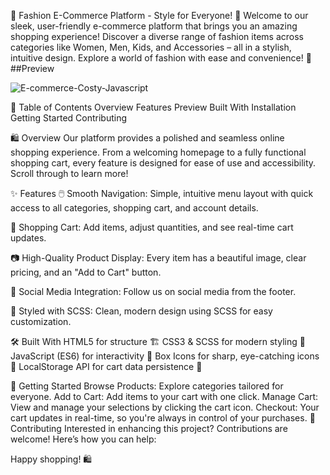 🌟 Fashion E-Commerce Platform - Style for Everyone! 🌟
Welcome to our sleek, user-friendly e-commerce platform that brings you an amazing shopping experience! Discover a diverse range of fashion items across categories like Women, Men, Kids, and Accessories – all in a stylish, intuitive design. Explore a world of fashion with ease and convenience!
👀 ##Preview

![E-commerce-Costy-Javascript](https://github.com/user-attachments/assets/0910c74b-7c72-406f-b08c-86d8b678bf69)


📌 Table of Contents
Overview
Features
Preview
Built With
Installation
Getting Started
Contributing


🛍️ Overview
Our platform provides a polished and seamless online shopping experience. From a welcoming homepage to a fully functional shopping cart, every feature is designed for ease of use and accessibility. Scroll through to learn more!


✨ Features
🖱️ Smooth Navigation: Simple, intuitive menu layout with quick access to all categories, shopping cart, and account details.

🛒 Shopping Cart: Add items, adjust quantities, and see real-time cart updates.

📷 High-Quality Product Display: Every item has a beautiful image, clear pricing, and an "Add to Cart" button.

👥 Social Media Integration: Follow us on social media from the footer.

🎨 Styled with SCSS: Clean, modern design using SCSS for easy customization.

🛠️ Built With
HTML5 for structure 🏗️
 CSS3 & SCSS for modern styling 🎨
 JavaScript (ES6) for interactivity 🧩
 Box Icons for sharp, eye-catching icons 🚀
 LocalStorage API for cart data persistence 🔄

🚀 Getting Started
Browse Products: Explore categories tailored for everyone.
Add to Cart: Add items to your cart with one click.
Manage Cart: View and manage your selections by clicking the cart icon.
Checkout: Your cart updates in real-time, so you're always in control of your purchases.
🤝 Contributing
Interested in enhancing this project? Contributions are welcome! Here’s how you can help:

Happy shopping! 🛍️
